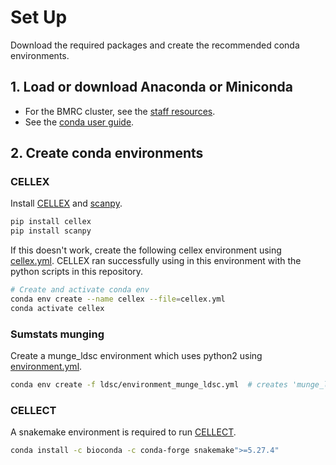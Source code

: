 # Set Up
Download the required packages and create the recommended conda environments.

## 1. Load or download Anaconda or Miniconda
- For the BMRC cluster, see the [staff resources](https://www.medsci.ox.ac.uk/for-staff/resources/bmrc/python-on-the-bmrc-cluster).
- See the [conda user guide](https://conda.io/projects/conda/en/latest/user-guide/install/index.html).

## 2. Create conda environments
### CELLEX

Install [CELLEX](https://github.com/perslab/CELLEX) and [scanpy](https://scanpy.readthedocs.io/en/stable/installation.html).
```bash
pip install cellex
pip install scanpy
```
If this doesn't work, create the following cellex environment using [cellex.yml](https://github.com/melparker101/p50/blob/main/set_up/cellex.yml).
CELLEX ran successfully using in this environment with the python scripts in this repository.
``` bash
# Create and activate conda env
conda env create --name cellex --file=cellex.yml
conda activate cellex
```

### Sumstats munging
Create a munge_ldsc environment which uses python2 using [environment.yml](https://github.com/pascaltimshel/ldsc/blob/d869cfd1e9fe1abc03b65c00b8a672bd530d0617/environment.yml).
``` bash
conda env create -f ldsc/environment_munge_ldsc.yml  # creates 'munge_ldsc' environment 
```

### CELLECT
A snakemake environment is required to run [CELLECT](https://github.com/perslab/CELLECT).
``` bash
conda install -c bioconda -c conda-forge snakemake">=5.27.4"
```
